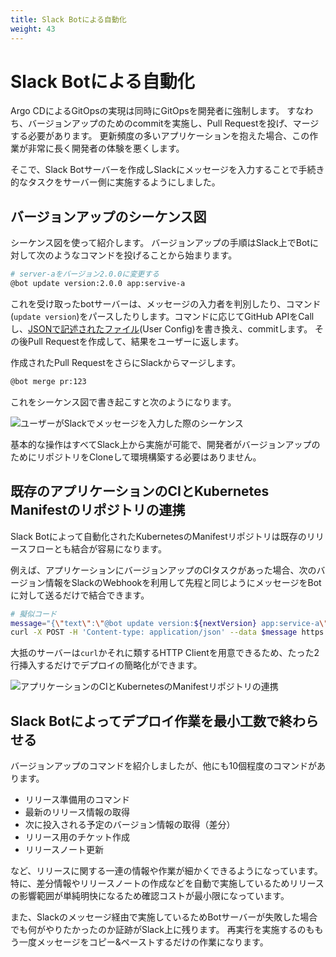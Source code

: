 ```yaml
---
title: Slack Botによる自動化
weight: 43
---
```


# Slack Botによる自動化

Argo CDによるGitOpsの実現は同時にGitOpsを開発者に強制します。
すなわち、バージョンアップのためのcommitを実施し、Pull Requestを投げ、マージする必要があります。
更新頻度の多いアプリケーションを抱えた場合、この作業が非常に長く開発者の体験を悪くします。

そこで、Slack Botサーバーを作成しSlackにメッセージを入力することで手続き的なタスクをサーバー側に実施するようにしました。

## バージョンアップのシーケンス図

シーケンス図を使って紹介します。
バージョンアップの手順はSlack上でBotに対して次のようなコマンドを投げることから始まります。

```bash
# server-aをバージョン2.0.0に変更する
@bot update version:2.0.0 app:servive-a
```

これを受け取ったbotサーバーは、メッセージの入力者を判別したり、コマンド(`update version`)をパースしたりします。コマンドに応じてGitHub APIをCallし、[JSONで記述されたファイル](/docs/03/kubernetes-manifest-generator-architecture/)(User Config)を書き換え、commitします。
その後Pull Requestを作成して、結果をユーザーに返します。

作成されたPull RequestをさらにSlackからマージします。

```bash
@bot merge pr:123
```

これをシーケンス図で書き起こすと次のようになります。

![ユーザーがSlackでメッセージを入力した際のシーケンス](../slack-bot-sequence-1.svg)

基本的な操作はすべてSlack上から実施が可能で、開発者がバージョンアップのためにリポジトリをCloneして環境構築する必要はありません。

## 既存のアプリケーションのCIとKubernetes Manifestのリポジトリの連携

Slack Botによって自動化されたKubernetesのManifestリポジトリは既存のリリースフローとも結合が容易になります。

例えば、アプリケーションにバージョンアップのCIタスクがあった場合、次のバージョン情報をSlackのWebhookを利用して先程と同じようにメッセージをBotに対して送るだけで結合できます。

```bash
# 擬似コード
message="{\"text\":\"@bot update version:${nextVersion} app:service-a\"}"
curl -X POST -H 'Content-type: application/json' --data $message https://hooks.slack.com/services/{your_id}
```

大抵のサーバーは`curl`かそれに類するHTTP Clientを用意できるため、たった2行挿入するだけでデプロイの簡略化ができます。

![アプリケーションのCIとKubernetesのManifestリポジトリの連携](../slack-bot-sequence-2.svg)

## Slack Botによってデプロイ作業を最小工数で終わらせる

バージョンアップのコマンドを紹介しましたが、他にも10個程度のコマンドがあります。

* リリース準備用のコマンド
* 最新のリリース情報の取得
* 次に投入される予定のバージョン情報の取得（差分）
* リリース用のチケット作成
* リリースノート更新

など、リリースに関する一連の情報や作業が細かくできるようになっています。
特に、差分情報やリリースノートの作成などを自動で実施しているためリリースの影響範囲が単純明快になるため確認コストが最小限になっています。

また、Slackのメッセージ経由で実施しているためBotサーバーが失敗した場合でも何がやりたかったのか証跡がSlack上に残ります。
再実行を実施するのももう一度メッセージをコピー&ペーストするだけの作業になります。


